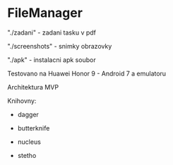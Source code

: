 # FileManager

"./zadani" - zadani tasku v pdf

"./screenshots" - snimky obrazovky

"./apk" - instalacni apk soubor

Testovano na Huawei Honor 9 - Android 7 a emulatoru

Architektura MVP

Knihovny:

- dagger

- butterknife

- nucleus

- stetho
